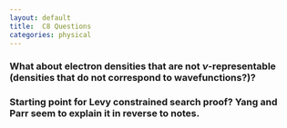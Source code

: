 ```yaml
---
layout: default
title:  C8 Questions
categories: physical
---
```


### What about electron densities that are not $\nu$-representable (densities that do not correspond to wavefunctions?)?

### Starting point for Levy constrained search proof? Yang and Parr seem to explain it in reverse to notes.